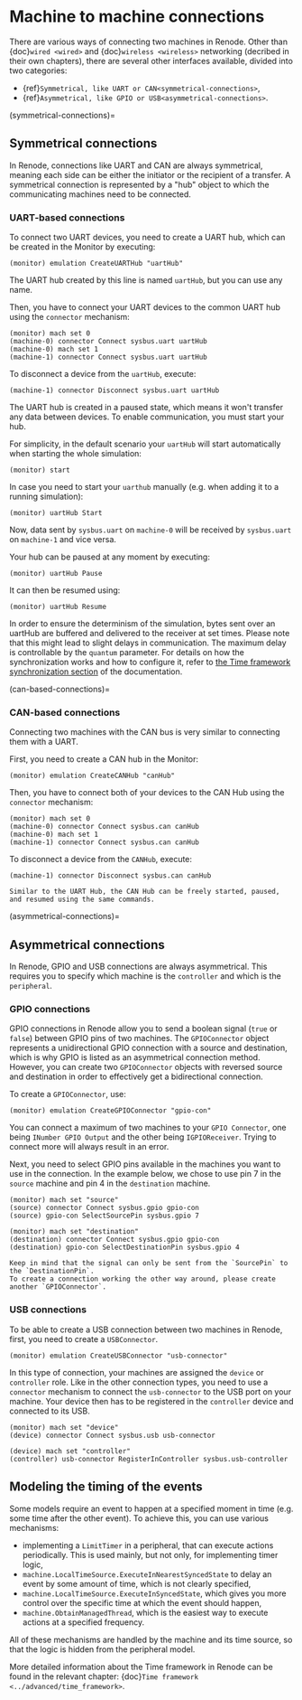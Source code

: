 # Machine to machine connections

There are various ways of connecting two machines in Renode.
Other than {doc}`wired <wired>` and {doc}`wireless <wireless>` networking (decribed in their own chapters), there are several other interfaces available, divided into two categories:

- {ref}`Symmetrical, like UART or CAN<symmetrical-connections>`,
- {ref}`Asymmetrical, like GPIO or USB<asymmetrical-connections>`.

(symmetrical-connections)=

## Symmetrical connections

In Renode, connections like UART and CAN are always symmetrical, meaning each side can be either the initiator or the recipient of a transfer.
A symmetrical connection is represented by a "hub" object to which the communicating machines need to be connected.

### UART-based connections

To connect two UART devices, you need to create a UART hub, which can be created in the Monitor by executing:

```
(monitor) emulation CreateUARTHub "uartHub"
```

The UART hub created by this line is named `uartHub`, but you can use any name.

Then, you have to connect your UART devices to the common UART hub using the `connector` mechanism:

```
(monitor) mach set 0
(machine-0) connector Connect sysbus.uart uartHub
(machine-0) mach set 1
(machine-1) connector Connect sysbus.uart uartHub
```

To disconnect a device from the `uartHub`, execute:

```
(machine-1) connector Disconnect sysbus.uart uartHub
```

The UART hub is created in a paused state, which means it won't transfer any data between devices.
To enable communication, you must start your hub.

For simplicity, in the default scenario your `uartHub` will start automatically when starting the whole simulation:

```
(monitor) start
```

In case you need to start your `uarthub` manually (e.g. when adding it to a running simulation):

```
(monitor) uartHub Start
```

Now, data sent by `sysbus.uart` on `machine-0` will be received by `sysbus.uart` on `machine-1` and vice versa.

Your hub can be paused at any moment by executing:

```
(monitor) uartHub Pause
```

It can then be resumed using:

```
(monitor) uartHub Resume
```

In order to ensure the determinism of the simulation, bytes sent over an uartHub are buffered and delivered to the receiver at set times.
Please note that this might lead to slight delays in communication.
The maximum delay is controllable by the `quantum` parameter.
For details on how the synchronization works and how to configure it, refer to [the Time framework synchronization section](../advanced/time_framework.md#synchronization) of the documentation.

(can-based-connections)=

### CAN-based connections

Connecting two machines with the CAN bus is very similar to connecting them with a UART.

First, you need to create a CAN hub in the Monitor:

```
(monitor) emulation CreateCANHub "canHub"
```

Then, you have to connect both of your devices to the CAN Hub using the `connector` mechanism:

```
(monitor) mach set 0
(machine-0) connector Connect sysbus.can canHub
(machine-0) mach set 1
(machine-1) connector Connect sysbus.can canHub
```

To disconnect a device from the `CANHub`, execute:

```
(machine-1) connector Disconnect sysbus.can canHub
```

```{note}
Similar to the UART Hub, the CAN Hub can be freely started, paused, and resumed using the same commands.
```

(asymmetrical-connections)=

## Asymmetrical connections

In Renode, GPIO and USB connections are always asymmetrical.
This requires you to specify which machine is the `controller` and which is the `peripheral`.

### GPIO connections

GPIO connections in Renode allow you to send a boolean signal (`true` or `false`) between GPIO pins of two machines.
The `GPIOConnector` object represents a unidirectional GPIO connection with a source and destination, which is why GPIO is listed as an asymmetrical connection method.
However, you can create two `GPIOConnector` objects with reversed source and destination in order to effectively get a bidirectional connection.

To create a `GPIOConnector`, use:

```
(monitor) emulation CreateGPIOConnector "gpio-con"
```

You can connect a maximum of two machines to your `GPIO Connector`, one being `INumber GPIO Output` and the other being `IGPIOReceiver`.
Trying to connect more will always result in an error.

Next, you need to select GPIO pins available in the machines you want to use in the connection.
In the example below, we chose to use pin 7 in the `source` machine and pin 4 in the `destination` machine.

```
(monitor) mach set "source" 
(source) connector Connect sysbus.gpio gpio-con
(source) gpio-con SelectSourcePin sysbus.gpio 7

(monitor) mach set "destination"
(destination) connector Connect sysbus.gpio gpio-con
(destination) gpio-con SelectDestinationPin sysbus.gpio 4
```

```{note}
Keep in mind that the signal can only be sent from the `SourcePin` to the `DestinationPin`.
To create a connection working the other way around, please create another `GPIOConnector`.
```
        
### USB connections

To be able to create a USB connection between two machines in Renode, first, you need to create a `USBConnector`.

```
(monitor) emulation CreateUSBConnector "usb-connector"
```

In this type of connection, your machines are assigned the `device` or `controller` role.
Like in the other connection types, you need to use a `connector` mechanism to connect the `usb-connector` to the USB port on your machine.
Your device then has to be registered in the `controller` device and connected to its USB.

```
(monitor) mach set "device"
(device) connector Connect sysbus.usb usb-connector

(device) mach set "controller"
(controller) usb-connector RegisterInController sysbus.usb-controller
```

## Modeling the timing of the events

Some models require an event to happen at a specified moment in time (e.g. some time after the other event).
To achieve this, you can use various mechanisms:

- implementing a `LimitTimer` in a peripheral, that can execute actions periodically.
  This is used mainly, but not only, for implementing timer logic,
- `machine.LocalTimeSource.ExecuteInNearestSyncedState` to delay an event by some amount of time, which is not clearly specified,
- `machine.LocalTimeSource.ExecuteInSyncedState`, which gives you more control over the specific time at which the event should happen,
- `machine.ObtainManagedThread`, which is the easiest way to execute actions at a specified frequency.

All of these mechanisms are handled by the machine and its time source, so that the logic is hidden from the peripheral model.

More detailed information about the Time framework in Renode can be found in the relevant chapter: {doc}`Time framework <../advanced/time_framework>`.
